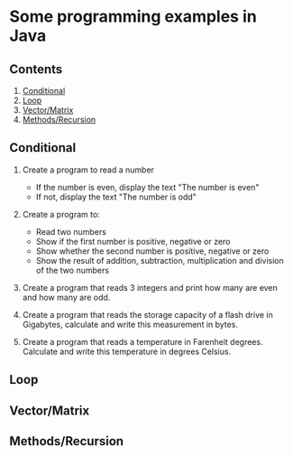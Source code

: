 Some programming examples in Java
===========================

## Contents
1. [Conditional](#Conditional)
2. [Loop](#Loop)
3. [Vector/Matrix](#Vector/Matrix)
4. [Methods/Recursion](#Methods/Recursion)

## Conditional

1. Create a program to read a number
	* If the number is even, display the text "The number is even"
	* If not, display the text "The number is odd"

2. Create a program to:
	* Read two numbers
	* Show if the first number is positive, negative or zero
	* Show whether the second number is positive, negative or zero
	* Show the result of addition, subtraction, multiplication and division of the two numbers

3. Create a program that reads 3 integers and print how many are even and how many are odd.

4. Create a program that reads the storage capacity of a flash drive in Gigabytes, calculate and write this measurement in bytes.

5. Create a program that reads a temperature in Farenheit degrees. Calculate and write this temperature in degrees Celsius.

## Loop

## Vector/Matrix

## Methods/Recursion